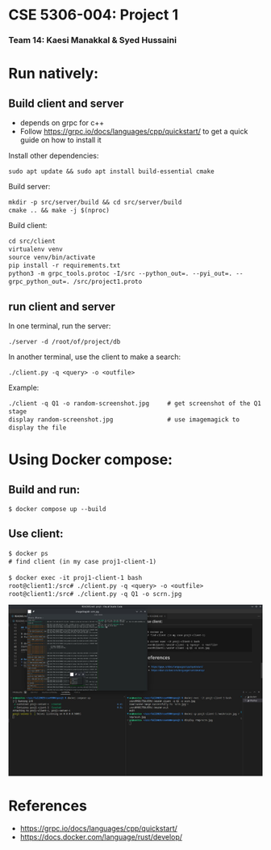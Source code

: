 # CSE 5306-004: Project 1
### Team 14: Kaesi Manakkal & Syed Hussaini
# Run natively:
## Build client and server
* depends on grpc for c++
 * Follow https://grpc.io/docs/languages/cpp/quickstart/ to get a quick guide on how to install it

Install other dependencies:
```
sudo apt update && sudo apt install build-essential cmake
```

Build server:
```
mkdir -p src/server/build && cd src/server/build
cmake .. && make -j $(nproc)
```

Build client:
```
cd src/client
virtualenv venv
source venv/bin/activate
pip install -r requirements.txt
python3 -m grpc_tools.protoc -I/src --python_out=. --pyi_out=. --grpc_python_out=. /src/project1.proto
```

## run client and server
In one terminal, run the server:
```
./server -d /root/of/project/db
```
In another terminal, use the client to make a search:
```
./client.py -q <query> -o <outfile>
```
Example:
```
./client -q Q1 -o random-screenshot.jpg     # get screenshot of the Q1 stage
display random-screenshot.jpg               # use imagemagick to display the file
```

# Using Docker compose:
## Build and run:
```
$ docker compose up --build
```
## Use client:
```
$ docker ps
# find client (in my case proj1-client-1)

$ docker exec -it proj1-client-1 bash
root@client1:/src# ./client.py -q <query> -o <outfile>
root@client1:/src# ./client.py -q Q1 -o scrn.jpg
```

![screenshot](screenshots/docker-compose-client-server.jpg)

# References
* https://grpc.io/docs/languages/cpp/quickstart/
* https://docs.docker.com/language/rust/develop/
